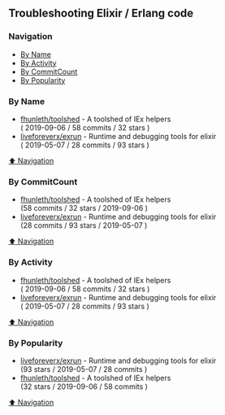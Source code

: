 ## Troubleshooting Elixir / Erlang code

### Navigation

- [By Name](#by-name)
- [By Activity](#by-activity)
- [By CommitCount](#by-commitcount)
- [By Popularity](#by-popularity)

### By Name
<!-- PROJECTS_LIST -->
- [fhunleth/toolshed](https://github.com/fhunleth/toolshed) - A toolshed of IEx helpers <br/> ( 2019-09-06 / 58 commits / 32 stars )
- [liveforeverx/exrun](https://github.com/liveforeverx/exrun) - Runtime and debugging tools for elixir <br/> ( 2019-05-07 / 28 commits / 93 stars )
<!-- /PROJECTS_LIST -->

[⬆ Navigation](#navigation)

### By CommitCount
<!-- COMMITCOUNT_LIST -->
- [fhunleth/toolshed](https://github.com/fhunleth/toolshed) - A toolshed of IEx helpers <br/> (58 commits / 32 stars / 2019-09-06 )
- [liveforeverx/exrun](https://github.com/liveforeverx/exrun) - Runtime and debugging tools for elixir <br/> (28 commits / 93 stars / 2019-05-07 )
<!-- /COMMITCOUNT_LIST -->
[⬆ Navigation](#navigation)

### By Activity
<!-- ACTIVITY_LIST -->
- [fhunleth/toolshed](https://github.com/fhunleth/toolshed) - A toolshed of IEx helpers <br/> ( 2019-09-06 / 58 commits / 32 stars )
- [liveforeverx/exrun](https://github.com/liveforeverx/exrun) - Runtime and debugging tools for elixir <br/> ( 2019-05-07 / 28 commits / 93 stars )
<!-- /ACTIVITY_LIST -->

[⬆ Navigation](#navigation)

### By Popularity
<!-- POPULARITY_LIST -->
- [liveforeverx/exrun](https://github.com/liveforeverx/exrun) - Runtime and debugging tools for elixir <br/> (93 stars / 2019-05-07 / 28 commits )
- [fhunleth/toolshed](https://github.com/fhunleth/toolshed) - A toolshed of IEx helpers <br/> (32 stars / 2019-09-06 / 58 commits )
<!-- /POPULARITY_LIST -->

[⬆ Navigation](#navigation)
